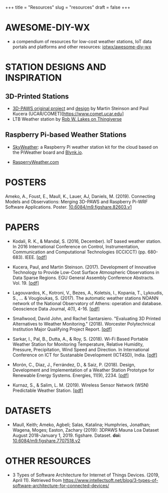 +++
title = "Resources"
slug = "resources"
draft = false
+++

# AWESOME-DIY-WX
* a compendium of resources for low-cost weather stations, IoT data portals and platforms and other resources: [iotwx/awesome-diy-wx](https://github.com/iotwx/awesome-diy-wx)

# STATION DESIGNS AND INSPIRATION
## 3D-Printed Stations
* [3D-PAWS original project](https://www.iepas.ucar.edu/core-programs/3dpaws/) and [design](https://sites.google.com/ucar.edu/3dpaws/) by Martin Steinson and Paul Kucera (UCAR/COMET)[https://www.comet.ucar.edu]
* LTB Weather station by [Rob W. Lakes on Thingiverse](https://www.thingiverse.com/thing:2849562/files)

## Raspberry Pi-based Weather Stations
* [SkyWeather](https://www.switchdoc.com/products/skyweather-raspberry=pi-based-weather-station-kit-for-the-cloud): a Raspberry Pi weather station kit for the cloud based on the PiWeather board and [Blynk.io](https://blynk.io).
 
* [RasperryWeather.com]()
 
# POSTERS
Ameko, A., Foust, E., Maull, K., Lauer, AJ, Daniels, M. (2019).  Connecting Models and Observations: Merging 3D-PAWS and Raspberry Pi-WRF Software Applications. Poster. [10.6084/m9.figshare.82603.v1](https://doi.org/10.6084/m9.figshare.82603.v1)


# PAPERS
* Kodali, R. K., & Mandal, S. (2016, December). IoT based weather station. In 2016 International Conference on Control, Instrumentation, Communication and Computational Technologies (ICCICCT) (pp. 680-683). IEEE. [[pdf]](https://www.researchgate.net/profile/Ravi_Kodali/publication/318665369_IoT_based_weather_station/links/59df6053aca27258f7d78395/IoT-based-weather-station.pdf)

* Kucera, Paul, and Martin Steinson. (2017). Development of Innovative Technology to Provide Low-Cost Surface Atmospheric Observations in Data Sparse Regions. EGU General Assembly Conference Abstracts. Vol. 19. [[pdf]](https://www.wmo.int/pages/prog/www/IMOP/AWS-conference/Papers/Topic_4/O4_1_Kucera_Development%20of%20Innovative%20Technology%20to%20provide%20low-cost%20observations.pdf)


* Lagouvardos, K., Kotroni, V., Bezes, A., Koletsis, I., Kopania, T., Lykoudis, S., ... & Vougioukas, S. (2017). The automatic weather stations NOANN network of the National Observatory of Athens: operation and database. Geoscience Data Journal, 4(1), 4-16. [[pdf]](https://onlinelibrary.wiley.com/doi/pdf/10.1002/gdj3.44)

* Smallwood, David John, and Rachel Santarsiero. "Evaluating 3D Printed Alternatives to Weather Monitoring." (2018). Worcester Polytechnical Institution Major Qualifying Project Report. [[pdf]](https://digitalcommons.wpi.edu/cgi/viewcontent.cgi?article=7658&context=mqp-all)


* Sarkar, I., Pal, B., Dutta, A., & Roy, S. (2018). Wi-Fi Based Portable Weather Station for Monitoring Temperature, Relative Humidity, Pressure, Precipitation, Wind Speed and Direction. In International Conference on ICT for Sustanable Development (ICT4SD), India. [[pdf]](https://www.researchgate.net/profile/Sandip_Roy8/publication/326785762_Wi-Fi_Based_Portable_Weather_Station_for_Monitoring_Temperature_Relative_Humidity_Pressure_Precipitation_Wind_Speed_and_Direction/links/5b6352800f7e9b00b2a23bc4/Wi-Fi-Based-Portable-Weather-Station-for-Monitoring-Temperature-Relative-Humidity-Pressure-Precipitation-Wind-Speed-and-Direction.pdf)

* Morón, C., Diaz, J., Ferrández, D., & Saiz, P. (2018). Design, Development and Implementation of a Weather Station Prototype for Renewable Energy Systems. Energies, 11(9), 2234. [[pdf]](https://www.mdpi.com/1996-1073/11/9/2234/pdf)

* Kurnaz, S., & Salim, L. M. (2019). Wireless Sensor Network (WSN) Predictable Weather Station. [[pdf]](http://www.academia.edu/download/58520257/V8I2201921.pdf)


# DATASETS

* Maull, Keith; Ameko, Agbeli; Salas, Katalina; Humphries, Jonathan; Wagena, Moges; Easton, Zachary (2019): 3DPAWS Mauna Loa Dataset August 2018-January 1, 2019. figshare. Dataset. **doi:** [10.6084/m9.figshare.7707518.v2](https://doi.org/10.6084/m9.figshare.7707518.v2)

# OTHER RESOURCES
* 3 Types of Software Architecture for Internet of Things Devices. (2019, April 11). Retrieved from https://www.intellectsoft.net/blog/3-types-of-software-architecture-for-connected-devices/
